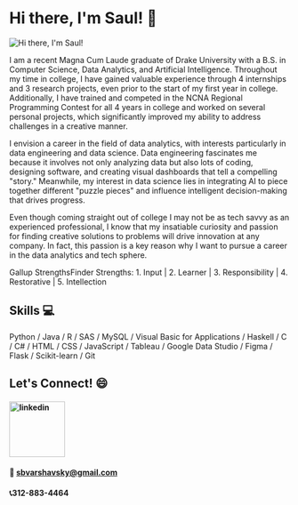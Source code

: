 # Hi there, I'm Saul! 👋
![Hi there, I'm Saul!](https://tse3.mm.bing.net/th?id=OIP.kgXgbsD9kZhZOrW30usSUgHaHa&pid=Api&P=0&h=220)

I am a recent Magna Cum Laude graduate of Drake University with a B.S. in Computer Science, Data Analytics, and Artificial Intelligence. Throughout my time in college, I have gained valuable experience through 4 internships and 3 research projects, even prior to the start of my first year in college. Additionally, I have trained and competed in the NCNA Regional Programming Contest for all 4 years in college and worked on several personal projects, which significantly improved my ability to address challenges in a creative manner. 

I envision a career in the field of data analytics, with interests particularly in data engineering and data science. Data engineering fascinates me because it involves not only analyzing data but also lots of coding, designing software, and creating visual dashboards that tell a compelling "story." Meanwhile, my interest in data science lies in integrating AI to piece together different "puzzle pieces" and influence intelligent decision-making that drives progress.

Even though coming straight out of college I may not be as tech savvy as an experienced professional, I know that my insatiable curiosity and passion for finding creative solutions to problems will drive innovation at any company. In fact, this passion is a key reason why I want to pursue a career in the data analytics and tech sphere.

Gallup StrengthsFinder Strengths: 1. Input | 2. Learner | 3. Responsibility | 4. Restorative | 5. Intellection

## Skills 💻
Python / Java / R / SAS / MySQL / Visual Basic for Applications / Haskell / C / C# / HTML / CSS / JavaScript / Tableau / Google Data Studio / Figma / Flask / Scikit-learn / Git

## Let's Connect! 😄
#### [<img src='https://logosmarcas.net/wp-content/uploads/2020/04/Linkedin-Logo.png' alt='linkedin' height='100'>](https://www.linkedin.com/in/saul-v-117a28105/)
#### 📧 sbvarshavsky@gmail.com
#### 📞312-883-4464
